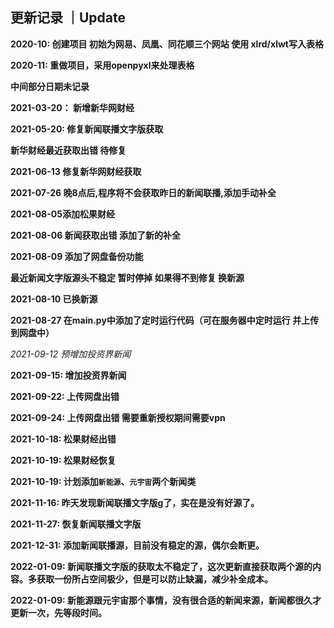 ## 更新记录 ｜Update

**2020-10: 创建项目 初始为网易、凤凰、同花顺三个网站 使用 xlrd/xlwt写入表格**

**2020-11: 重做项目，采用openpyxl来处理表格**

**中间部分日期未记录**

**2021-03-20： 新增新华网财经**

**2021-05-20: 修复新闻联播文字版获取**

**新华财经最近获取出错 待修复**

**2021-06-13 修复新华网财经获取**

**2021-07-26 晚8点后,程序将不会获取昨日的新闻联播,添加手动补全**

**2021-08-05添加松果财经**

**2021-08-06 新闻获取出错 添加了新的补全**

**2021-08-09 添加了网盘备份功能**

**最近新闻文字版源头不稳定 暂时停掉 如果得不到修复 换新源**

**2021-08-10 已换新源**

**2021-08-27 在main.py中添加了定时运行代码（可在服务器中定时运行 并上传到网盘中）**

*2021-09-12 预增加投资界新闻*

**2021-09-15: 增加投资界新闻**

**2021-09-22: 上传网盘出错**

**2021-09-24: 上传网盘出错 需要重新授权期间需要vpn**

**2021-10-18: 松果财经出错**

**2021-10-19: 松果财经恢复**

**2021-10-19: 计划添加``新能源``、``元宇宙``两个新闻类**

**2021-11-16: 昨天发现新闻联播文字版g了，实在是没有好源了。**

**2021-11-27: 恢复新闻联播文字版**

**2021-12-31: 添加新闻联播源，目前没有稳定的源，偶尔会断更。**

**2022-01-09: 新闻联播文字版的获取太不稳定了，这次更新直接获取两个源的内容。多获取一份所占空间极少，但是可以防止缺漏，减少补全成本。**

**2022-01-09: 新能源跟元宇宙那个事情，没有很合适的新闻来源，新闻都很久才更新一次，先等段时间。**

